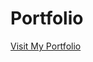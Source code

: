 # Portfolio
<a href="https://ameerkhana.github.io/portfolio/" target="_blank">Visit My Portfolio</a>
